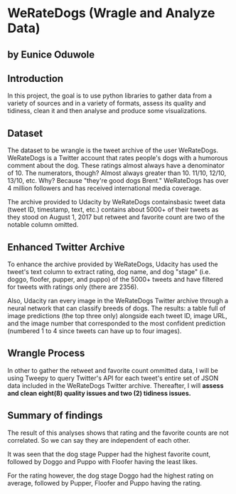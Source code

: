 # WeRateDogs (Wragle and Analyze Data)
## by Eunice Oduwole

## Introduction

In this project, the goal is to use python libraries to gather data from a variety of sources and in a variety of formats, assess its quality and tidiness, clean it and then analyse and produce some visualizations. 

## Dataset

The dataset to be wrangle is the tweet archive of the user WeRateDogs. WeRateDogs is a Twitter account that rates people's dogs with a humorous comment about the dog. These ratings almost always have a denominator of 10. The numerators, though? Almost always greater than 10. 11/10, 12/10, 13/10, etc. Why? Because "they're good dogs Brent." WeRateDogs has over 4 million followers and has received international media coverage.

The archive provided to Udacity by WeRateDogs containsbasic tweet data (tweet ID, timestamp, text, etc.) contains about 5000+ of their tweets as they stood on August 1, 2017 but retweet and favorite count are two of the notable column omitted.


## Enhanced Twitter Archive
To enhance the archive provided by WeRateDogs, Udacity has used the tweet's text column to extract rating, dog name, and dog "stage" (i.e. doggo, floofer, pupper, and puppo) of the 5000+ tweets and have filtered for tweets with ratings only (there are 2356). 

Also, Udacity ran every image in the WeRateDogs Twitter archive through a neural network that can classify breeds of dogs. The results: a table full of image predictions (the top three only) alongside each tweet ID, image URL, and the image number that corresponded to the most confident prediction (numbered 1 to 4 since tweets can have up to four images). 

## Wrangle Process
In other to gather the retweet and favorite count ommitted data, I will be using Tweepy to query Twitter's API for each tweet's entire set of JSON data included in the WeRateDogs Twitter archive. Thereafter, I will **assess and clean eight(8) quality issues and two (2) tidiness issues.**
 
## Summary of findings

The result of this analyses shows that rating and the favorite counts are not correlated. So we can say they are independent of each other. 
 
It was seen that the dog stage Pupper had the highest favorite count, followed by Doggo and Puppo with Floofer having the least likes. 

For the rating however, the dog stage Doggo had the highest rating on average, followed by Pupper, Floofer and Puppo having the rating. 

